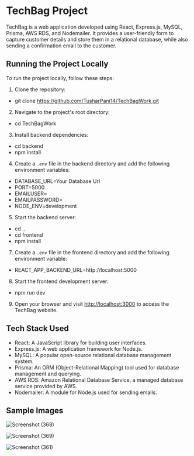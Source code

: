 # TechBag Project

TechBag is a web application developed using React, Express.js, MySQL, Prisma, AWS RDS, and Nodemailer. It provides a user-friendly form to capture customer details and store them in a relational database, while also sending a confirmation email to the customer.

## Running the Project Locally

To run the project locally, follow these steps:

1. Clone the repository:
- git clone https://github.com/TusharPani14/TechBagWork.git

2. Navigate to the project's root directory:
- cd TechBagWork

3. Install backend dependencies:
- cd backend
- npm install

4. Create a `.env` file in the backend directory and add the following environment variables:
- DATABASE_URL=Your Database Url
- PORT=5000
- EMAILUSER=
- EMAILPASSWORD=
- NODE_ENV=development

5. Start the backend server:
- cd ..
- cd frontend
- npm install

7. Create a `.env` file in the frontend directory and add the following environment variable:
- REACT_APP_BACKEND_URL=http://localhost:5000

8. Start the frontend development server:
- npm run dev

9. Open your browser and visit [http://localhost:3000](http://localhost:3000) to access the TechBag website.

## Tech Stack Used

- React: A JavaScript library for building user interfaces.
- Express.js: A web application framework for Node.js.
- MySQL: A popular open-source relational database management system.
- Prisma: An ORM (Object-Relational Mapping) tool used for database management and querying.
- AWS RDS: Amazon Relational Database Service, a managed database service provided by AWS.
- Nodemailer: A module for Node.js used for sending emails.

## Sample Images
![Screenshot (368)](https://github.com/TusharPani14/TechBagWork/assets/97904669/3cf45301-00fe-4f7e-8111-0c63df42f97a)

![Screenshot (369)](https://github.com/TusharPani14/TechBagWork/assets/97904669/3236867a-11aa-44d9-ab41-8367cd111fb5)

![Screenshot (361)](https://github.com/TusharPani14/TechBagWork/assets/97904669/2ec61c0e-5c17-429d-aa91-0769832d31eb)

